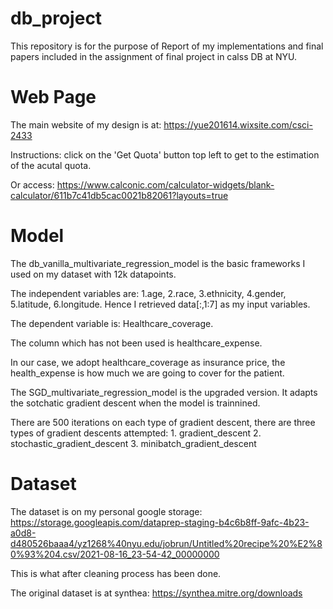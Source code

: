 # db_project

This repository is for the purpose of Report of my implementations and final papers included in the assignment of final project in calss DB at NYU.

# Web Page
The main website of my design is at: https://yue201614.wixsite.com/csci-2433

Instructions: click on the 'Get Quota' button top left to get to the estimation of the acutal quota.

Or access: https://www.calconic.com/calculator-widgets/blank-calculator/611b7c41db5cac0021b82061?layouts=true 

# Model
The db_vanilla_multivariate_regression_model is the basic frameworks I used on my dataset with 12k datapoints. 

The independent variables are: 1.age, 2.race, 3.ethnicity, 4.gender, 5.latitude, 6.longitude. Hence I retrieved data[:,1:7] as my input variables. 

The dependent variable is: Healthcare_coverage. 

The column which has not been used is healthcare_expense. 

In our case, we adopt healthcare_coverage as insurance price, the health_expense is how much we are going to cover for the patient. 

The SGD_multivariate_regression_model is the upgraded version. It adapts the sotchatic gradient descent when the model is trainnined.

There are 500 iterations on each type of gradient descent, there are three types of gradient descents attempted: 1. gradient_descent 2. stochastic_gradient_descent 3. minibatch_gradient_descent


# Dataset
The dataset is on my personal google storage: https://storage.googleapis.com/dataprep-staging-b4c6b8ff-9afc-4b23-a0d8-d480526baaa4/yz1268%40nyu.edu/jobrun/Untitled%20recipe%20%E2%80%93%204.csv/2021-08-16_23-54-42_00000000

This is what after cleaning process has been done.

The original dataset is at synthea: https://synthea.mitre.org/downloads
